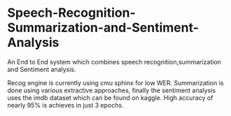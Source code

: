 # Speech-Recognition-Summarization-and-Sentiment-Analysis
An End to End system which combines speech recognition,summarization and Sentiment analysis.

Recog engine is currently using cmu sphinx for low WER. Summarization is done using various extractive approaches, finally the sentiment analysis uses the imdb dataset which can be found on kaggle. High accuracy of nearly 95% is achieves in just 3 epochs.
